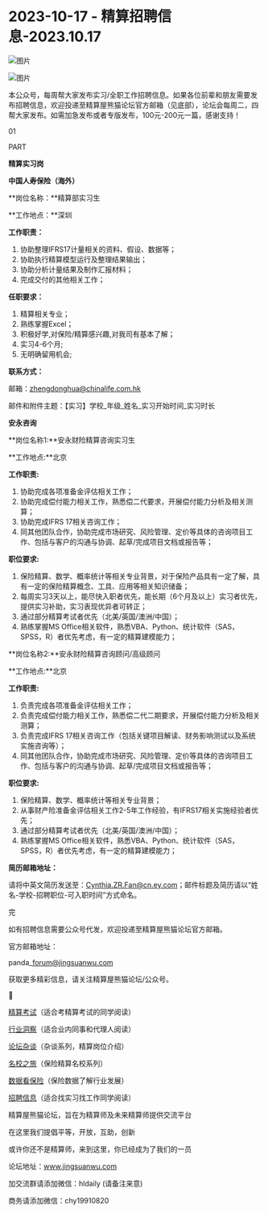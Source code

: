 # 2023-10-17 - 精算招聘信息-2023.10.17

![图片](https://mmbiz.qpic.cn/mmbiz_jpg/PVTr5cqOmdsiaicIRGthO3IhpdkibrFUWVU1xAtP9ZY24c0vAhCVJo55thjfrfia19NvibyVvich2UW9I8vGCty5LxNw/640?wx_fmt=jpeg&tp=webp&wxfrom=5&wx_lazy=1)

![图片](https://mmbiz.qpic.cn/mmbiz_png/7QRTvkK2qC63c02mKcsfAaJ8sNcicTvg22UkHHibvKiasFS9FS6E4FeV0Dibe7as7h4tm8p7EfNfI06adlGbL2icYjw/640?wx_fmt=png&tp=webp&wxfrom=5&wx_lazy=1)

本公众号，每周帮大家发布实习/全职工作招聘信息。如果各位前辈和朋友需要发布招聘信息，欢迎投递至精算屋熊猫论坛官方邮箱（见底部），论坛会每周二，四帮大家发布。如需加急发布或者专版发布，100元-200元一篇，感谢支持！

01

PART

**精算实习岗**

**中国人寿保险（海外）**

**岗位名称：**精算部实习生

**工作地点：**深圳

**工作职责：**

1. 协助整理IFRS17计量相关的资料、假设、数据等；
2. 协助执行精算模型运行及整理结果输出；
3. 协助分析计量结果及制作汇报材料；
4. 完成交付的其他相关工作；

**任职要求：**

1. 精算相关专业；
2. 熟练掌握Excel；
3. 积极好学,对保险/精算感兴趣,对我司有基本了解；
4. 实习4-6个月;
5. 无明确留用机会;

**联系方式：**

邮箱：zhengdonghua@chinalife.com.hk

邮件和附件主题：【实习】学校\_年级\_姓名\_实习开始时间\_实习时长

**安永咨询**

**岗位名称1:**安永财险精算咨询实习生

**工作地点:**北京

**工作职责:**

1. 协助完成各项准备金评估相关工作；
2. 协助完成偿付能力相关工作，熟悉偿二代要求，开展偿付能力分析及相关测算；
3. 协助完成IFRS 17相关咨询工作；
4. 同其他团队合作，协助完成市场研究、风险管理、定价等具体的咨询项目工作、包括与客户的沟通与协调、起草/完成项目文档或报告等；

**职位要求:**

1. 保险精算、数学、概率统计等相关专业背景，对于保险产品具有一定了解，具有一定的保险精算概念、工具、应用等相关知识储备；
2. 每周实习3天以上，能尽快入职者优先，能长期（6个月及以上）实习者优先，提供实习补助，实习表现优异者可转正；
3. 通过部分精算考试者优先（北美/英国/澳洲/中国）；
4. 熟练掌握MS Office相关软件，熟悉VBA、Python、统计软件（SAS，SPSS，R）者优先考虑，有一定的精算建模能力；

**岗位名称2:**安永财险精算咨询顾问/高级顾问

**工作地点:**北京

**工作职责:**

1. 负责完成各项准备金评估相关工作；
2. 负责完成偿付能力相关工作，熟悉偿二代二期要求，开展偿付能力分析及相关测算；
3. 负责完成IFRS 17相关咨询工作（包括关键项目解读、财务影响测试以及系统实施咨询等）；
4. 同其他团队合作，协助完成市场研究、风险管理、定价等具体的咨询项目工作、包括与客户的沟通与协调、起草/完成项目文档或报告等；

**职位要求:**

1. 保险精算、数学、概率统计等相关专业背景；
2. 从事财产险准备金评估相关工作2-5年工作经验，有IFRS17相关实施经验者优先；
3. 通过部分精算考试者优先（北美/英国/澳洲/中国）；
4. 熟练掌握MS Office相关软件，熟悉VBA、Python、统计软件（SAS，SPSS，R）者优先考虑，有一定的精算建模能力；

**简历邮箱地址：**

请将中英文简历发送至：Cynthia.ZR.Fan@cn.ey.com；邮件标题及简历请以“姓名-学校-招聘职位-可入职时间”方式命名。


完

如有招聘信息需要公众号代发，欢迎投递至精算屋熊猫论坛官方邮箱。

官方邮箱地址：

panda\_forum@jingsuanwu.com

获取更多精彩信息，请关注精算屋熊猫论坛/公众号。


👀

[精算考试](https://mp.weixin.qq.com/mp/appmsgalbum?__biz=MzIyMjA5MzUwMg==&action=getalbum&album_id=1466144252454764546#wechat_redirect)（适合考精算考试的同学阅读）

[行业洞察](https://mp.weixin.qq.com/mp/appmsgalbum?__biz=MzIyMjA5MzUwMg==&action=getalbum&album_id=1466140974488748032#wechat_redirect)（适合业内同事和代理人阅读）

[论坛杂谈](https://mp.weixin.qq.com/mp/appmsgalbum?__biz=MzIyMjA5MzUwMg==&action=getalbum&album_id=1466151460148084736#wechat_redirect)（杂谈系列，精算岗位介绍）

[名校之旅](https://mp.weixin.qq.com/mp/appmsgalbum?__biz=MzIyMjA5MzUwMg==&action=getalbum&album_id=1466147283460161538#wechat_redirect)（保险精算名校系列）

[数据看保险](https://mp.weixin.qq.com/mp/appmsgalbum?__biz=MzIyMjA5MzUwMg==&action=getalbum&album_id=2002358913534328835#wechat_redirect)（保险数据了解行业发展）

[招聘信息](https://mp.weixin.qq.com/mp/appmsgalbum?__biz=MzIyMjA5MzUwMg==&action=getalbum&album_id=1466154141080092675#wechat_redirect)（适合找实习找工作同学阅读）

精算屋熊猫论坛，旨在为精算师及未来精算师提供交流平台

在这里我们提倡平等，开放，互助，创新

或许你还不是精算师，来到这里，你已经成为了我们的一员

论坛地址：www.jingsuanwu.com

加交流群请添加微信：hldaily (请备注来意)

商务请添加微信：chy19910820